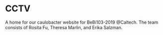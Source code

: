 # CCTV
A home for our caulobacter website for BeBi103-2019 @Caltech. The team consists of Rosita Fu, Theresa Marlin, and Erika Salzman.

